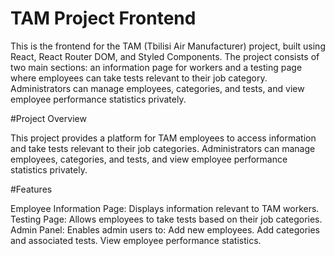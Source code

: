 # TAM Project Frontend

This is the frontend for the TAM (Tbilisi Air Manufacturer) project, built using React, React Router DOM, and Styled Components. The project consists of two main sections: an information page for workers and a testing page where employees can take tests relevant to their job category. Administrators can manage employees, categories, and tests, and view employee performance statistics privately.

#Project Overview

This project provides a platform for TAM employees to access information and take tests relevant to their job categories. Administrators can manage employees, categories, and tests, and view employee performance statistics privately.

#Features

Employee Information Page: Displays information relevant to TAM workers.
Testing Page: Allows employees to take tests based on their job categories.
Admin Panel: Enables admin users to:
  Add new employees.
  Add categories and associated tests.
  View employee performance statistics.
